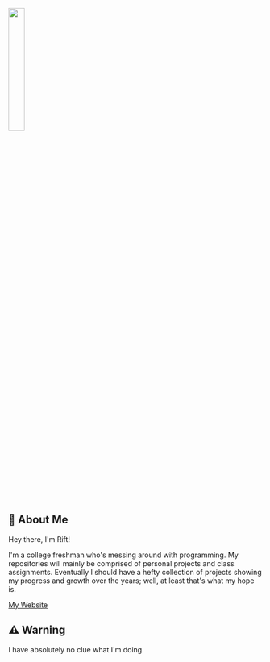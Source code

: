 <img src="https://i.imgur.com/fTZ2XNp.png" width=25%></img>
## 🌌 About Me
Hey there, I'm Rift!

I'm a college freshman who's messing around with programming. My repositories will mainly be comprised of personal projects and class assignments. Eventually I should have a hefty collection of projects showing my progress and growth over the years; well, at least that's what my hope is.

[My Website](https://www.google.com)

## ⚠️ Warning
I have absolutely no clue what I'm doing.



